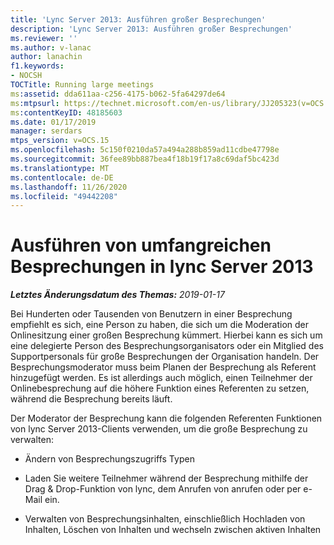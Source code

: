```yaml
---
title: 'Lync Server 2013: Ausführen großer Besprechungen'
description: 'Lync Server 2013: Ausführen großer Besprechungen'
ms.reviewer: ''
ms.author: v-lanac
author: lanachin
f1.keywords:
- NOCSH
TOCTitle: Running large meetings
ms:assetid: dda611aa-c256-4175-b062-5fa64297de64
ms:mtpsurl: https://technet.microsoft.com/en-us/library/JJ205323(v=OCS.15)
ms:contentKeyID: 48185603
ms.date: 01/17/2019
manager: serdars
mtps_version: v=OCS.15
ms.openlocfilehash: 5c150f0210da57a494a288b859ad11cdbe47798e
ms.sourcegitcommit: 36fee89bb887bea4f18b19f17a8c69daf5bc423d
ms.translationtype: MT
ms.contentlocale: de-DE
ms.lasthandoff: 11/26/2020
ms.locfileid: "49442208"
---
```

# <a name="running-large-meetings-in-lync-server-2013"></a>Ausführen von umfangreichen Besprechungen in lync Server 2013

<div data-xmlns="http://www.w3.org/1999/xhtml">

<div class="topic" data-xmlns="http://www.w3.org/1999/xhtml" data-msxsl="urn:schemas-microsoft-com:xslt" data-cs="https://msdn.microsoft.com/">

<div data-asp="https://msdn2.microsoft.com/asp">



</div>

<div id="mainSection">

<div id="mainBody">

<span> </span>

_**Letztes Änderungsdatum des Themas:** 2019-01-17_

Bei Hunderten oder Tausenden von Benutzern in einer Besprechung empfiehlt es sich, eine Person zu haben, die sich um die Moderation der Onlinesitzung einer großen Besprechung kümmert. Hierbei kann es sich um eine delegierte Person des Besprechungsorganisators oder ein Mitglied des Supportpersonals für große Besprechungen der Organisation handeln. Der Besprechungsmoderator muss beim Planen der Besprechung als Referent hinzugefügt werden. Es ist allerdings auch möglich, einen Teilnehmer der Onlinebesprechung auf die höhere Funktion eines Referenten zu setzen, während die Besprechung bereits läuft.

Der Moderator der Besprechung kann die folgenden Referenten Funktionen von lync Server 2013-Clients verwenden, um die große Besprechung zu verwalten:

- Ändern von Besprechungszugriffs Typen

- Laden Sie weitere Teilnehmer während der Besprechung mithilfe der Drag & Drop-Funktion von lync, dem Anrufen von anrufen oder per e-Mail ein.

- Verwalten von Besprechungsinhalten, einschließlich Hochladen von Inhalten, Löschen von Inhalten und wechseln zwischen aktiven Inhalten

</div>

<span> </span>

</div>

</div>

</div>

